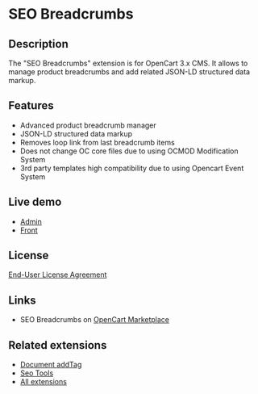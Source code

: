 # SEO Breadcrumbs

## Description
The "SEO Breadcrumbs" extension is for OpenCart 3.x CMS. It allows to manage product breadcrumbs and add related JSON-LD structured data markup.

## Features
* Advanced product breadcrumb manager
* JSON-LD structured data markup
* Removes loop link from last breadcrumb items
* Does not change OC core files due to using OCMOD Modification System
* 3rd party templates high compatibility due to using Opencart Event System

## Live demo
* [Admin](http://ocmod.freevar.com/oc3020/b/admin/index.php?route=extension/module/seo_breadcrumbs)
* [Front](http://ocmod.freevar.com/oc3020/b)

## License
[End-User License Agreement](https://raw.githubusercontent.com/ocmod-space/license/main/EULA.txt)

## Links
* SEO Breadcrumbs on [OpenCart Marketplace](https://www.opencart.com/index.php?route=marketplace/extension/info&extension_id=35022)

## Related extensions
* [Document addTag](https://github.com/ocmod-space/ocmod-document-addtag)
* [Seo Tools](https://www.opencart.com/index.php?route=marketplace/extension/info&extension_id=38192)
* [All extensions](https://www.opencart.com/index.php?route=marketplace/extension&filter_member=ocmod.space)
